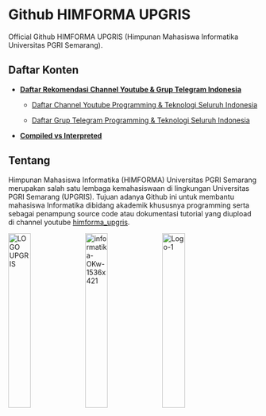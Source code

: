 # Github HIMFORMA UPGRIS

Official Github HIMFORMA UPGRIS (Himpunan Mahasiswa Informatika Universitas PGRI Semarang).

## Daftar Konten

- [**Daftar Rekomendasi Channel Youtube & Grup Telegram Indonesia**](https://github.com/himforma/Daftar-Rekomendasi-Channel-Youtube-Grup-Telegram-Indonesia)

  - [Daftar Channel Youtube Programming & Teknologi Seluruh Indonesia](https://github.com/himforma/Daftar-Rekomendasi-Channel-Youtube-Grup-Telegram-Indonesia/tree/main/channel-youtube-programming-dan-teknologi-indonesia)

  - [Daftar Grup Telegram Programming & Teknologi Seluruh Indonesia](https://github.com/himforma/Daftar-Rekomendasi-Channel-Youtube-Grup-Telegram-Indonesia/tree/main/List-All-Programming-Telegram-Group)

- [**Compiled vs Interpreted**](https://github.com/himforma/Compiled-vs-Interpreted)

## Tentang

Himpunan Mahasiswa Informatika (HIMFORMA) Universitas PGRI Semarang merupakan salah satu lembaga kemahasiswaan di lingkungan Universitas PGRI Semarang (UPGRIS). Tujuan adanya Github ini untuk membantu mahasiswa Informatika dibidang akademik khususnya programming serta sebagai penampung source code atau dokumentasi tutorial yang diupload di channel youtube [himforma_upgris](https://www.youtube.com/channel/UCxnZ7xtTv4G3y1vLF-2pWbA).

<img src="https://user-images.githubusercontent.com/99253129/211152200-55e0c548-5e9d-4fd9-be79-0676e18540fe.png" alt="LOGO UPGRIS" width="30%"/>

<img src="https://user-images.githubusercontent.com/99253129/187105526-05d620a8-393e-467e-9198-c1d6e9e6559f.png" alt="informatika-OKw-1536x421" width="30%"/>

<img src="https://user-images.githubusercontent.com/99253129/211152120-114b625b-19a6-4ecb-9554-9d5a95c27185.png" alt="Logo-1" width="30%"/>
